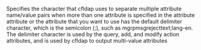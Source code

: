 Specifies the character that cfldap uses to separate multiple attribute name/value pairs when more than one attribute is specified in the attribute attribute or the attribute that you want to use has the default delimiter character, which is the semicolon (;), such as mgrpmsgrejecttext;lang-en. The delimiter character is used by the query, add, and
modify action attributes, and is used by cfldap to output multi-value attributes
